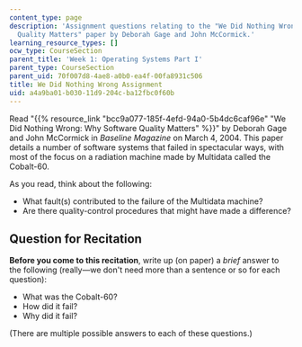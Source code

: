 ```yaml
---
content_type: page
description: 'Assignment questions relating to the "We Did Nothing Wrong: Why Software
  Quality Matters" paper by Deborah Gage and John McCormick.'
learning_resource_types: []
ocw_type: CourseSection
parent_title: 'Week 1: Operating Systems Part I'
parent_type: CourseSection
parent_uid: 70f007d8-4ae8-a0b0-ea4f-00fa8931c506
title: We Did Nothing Wrong Assignment
uid: a4a9ba01-b030-11d9-204c-ba12fbc0f60b
---
```


Read "{{% resource_link "bcc9a077-185f-4efd-94a0-5b4dc6caf96e" "We Did Nothing Wrong: Why Software Quality Matters" %}}" by Deborah Gage and John McCormick in _Baseline Magazine_ on March 4, 2004. This paper details a number of software systems that failed in spectacular ways, with most of the focus on a radiation machine made by Multidata called the Cobalt-60.

As you read, think about the following:

*   What fault(s) contributed to the failure of the Multidata machine?
*   Are there quality-control procedures that might have made a difference?

Question for Recitation
-----------------------

**Before you come to this recitation**, write up (on paper) a _brief_ answer to the following (really—we don't need more than a sentence or so for each question):

*   What was the Cobalt-60?
*   How did it fail?
*   Why did it fail?

(There are multiple possible answers to each of these questions.)